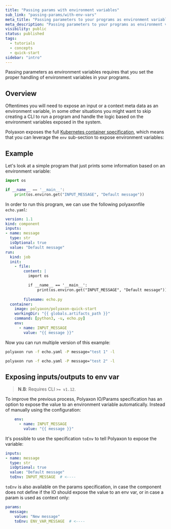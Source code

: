 ```yaml
---
title: "Passing params with environment variables"
sub_link: "passing-params/with-env-vars"
meta_title: "Passing parameters to your programs as environment variables - Core Concepts"
meta_description: "Passing parameters to your programs as environment variables requires that you set the proper handling of environment variables in your programs."
visibility: public
status: published
tags:
  - tutorials
  - concepts
  - quick-start
sidebar: "intro"
---
```


Passing parameters as environment variables requires that you set the proper handling of environment variables in your programs.

## Overview

Oftentimes you will need to expose an input or a context meta data as an environment variable, 
in some other situations you might want to skip creating a CLI to run a program and handle the logic based on the environment variables exposed in the system.

Polyaxon exposes the full [Kubernetes container specification](https://kubernetes.io/docs/concepts/containers/), which means that you can leverage the `env` sub-section to expose environment variables:

## Example

Let's look at a simple program that just prints some information based on an environment variable:

```python
import os

if __name__ == '__main__':
    print(os.environ.get("INPUT_MESSAGE", "Default message"))
```

In order to run this program, we can use the following polyaxonfile `echo.yaml`:

```yaml
version: 1.1
kind: component
inputs:
- name: message
  type: str
  isOptional: true
  value: "Default message"
run:
  kind: job
  init:
    - file:
        content: |
          import os

          if __name__ == '__main__':
              print(os.environ.get("INPUT_MESSAGE", "Default message"))
              
        filename: echo.py
  container:
    image: polyaxon/polyaxon-quick-start
    workingDir: "{{ globals.artifacts_path }}"
    command: [python3, -u, echo.py]
    env:
      - name: INPUT_MESSAGE
        value: "{{ message }}"
```

Now you can run multiple version of this example:

```bash
polyaxon run -f echo.yaml -P message="test 1" -l
```

```bash
polyaxon run -f echo.yaml -P message="test 2" -l
```

## Exposing inputs/outputs to env var

> **N.B**: Requires CLI `>= v1.12`.

To improve the previous process, Polyaxon IO/Params specification has an option to expose the value to an environment variable automatically.
Instead of manually using the configuration:

```yaml
    env:
      - name: INPUT_MESSAGE
        value: "{{ message }}"
```

It's possible to use the specification `toEnv` to tell Polyaxon to expose the variable:

```yaml
inputs:
- name: message
  type: str
  isOptional: true
  value: "Default message"
  toEnv: INPUT_MESSAGE  # <----
```

`toEnv` is also available on the params specification, in case the component does not define if the IO should expose the value to an env var, 
or in case a param is used as context only:

```yaml
params:
  message:
    value: "New message"
    toEnv: ENV_VAR_MESSAGE  # <----
```
